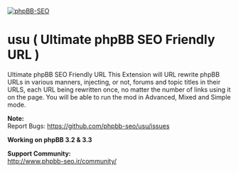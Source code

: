 [![phpBB-SEO](http://www.php-bb.ir/pic/uploads/15303852777391.jpg)](http://www.phpBB-SEO.ir)

# usu ( Ultimate phpBB SEO Friendly URL )
Ultimate phpBB SEO Friendly URL
This Extension will URL rewrite phpBB URLs in various manners, injecting, or not, forums and topic titles in their URLS, each URL being rewritten once, no matter the number of links using it on the page.
You will be able to run the mod in Advanced, Mixed and Simple mode.

<b>Note:</b><br />
Report Bugs: https://github.com/phpbb-seo/usu/issues <br />

<b>Working on phpBB 3.2 & 3.3</b>

<b>Support Community:</b>
<br /> http://www.phpbb-seo.ir/community/
